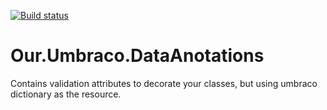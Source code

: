 [![Build status](https://ci.appveyor.com/api/projects/status/45focfae616jwy59/branch/master?svg=true)](https://ci.appveyor.com/project/rasmuseeg/our-umbraco-dataannotations/branch/master)

# Our.Umbraco.DataAnotations
Contains validation attributes to decorate your classes, but using umbraco dictionary as the resource.
